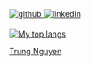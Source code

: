 <a href="https://github.com/dinhtrung21" target="_blank">
    <img src=https://img.shields.io/badge/github-%2324292e.svg?&style=for-the-badge&logo=github&logoColor=white alt=github style="margin-bottom: 5px;" />
</a>
<a href="https://linkedin.com/in/nguyendtrung" target="_blank">
    <img src=https://img.shields.io/badge/linkedin-%231E77B5.svg?&style=for-the-badge&logo=linkedin&logoColor=white alt=linkedin style="margin-bottom: 5px;" />
</a>

[![My top langs](https://github-readme-stats-pi-green-70.vercel.app/api/top-langs/?username=dinhtrung21&layout=compact&langs_count=10&theme=tokyonight&hide=ShaderLab,HLSL)](https://github.com/dinhtrung21/github-readme-stats)

<script src="https://platform.linkedin.com/badges/js/profile.js" async defer type="text/javascript"></script>
<div class="badge-base LI-profile-badge" data-locale="en_US" data-size="medium" data-theme="dark" data-type="VERTICAL" data-vanity="nguyendtrung" data-version="v1"><a class="badge-base__link LI-simple-link" href="https://fi.linkedin.com/in/nguyendtrung?trk=profile-badge">Trung Nguyen</a></div>
